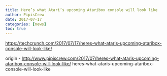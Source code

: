 ```yaml
---
title: Here’s what Atari’s upcoming Ataribox console will look like
author: PipisCrew
date: 2017-07-17
categories: [news]
toc: true
---
```


https://techcrunch.com/2017/07/17/heres-what-ataris-upcoming-ataribox-console-will-look-like/

origin - http://www.pipiscrew.com/2017/07/heres-what-ataris-upcoming-ataribox-console-will-look-like/ heres-what-ataris-upcoming-ataribox-console-will-look-like
